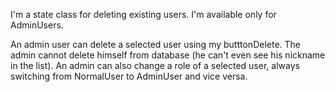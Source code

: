 I'm a state class for deleting existing users. I'm available only for AdminUsers. 

An admin user can delete a selected user using my butttonDelete. The admin cannot delete himself from database (he can't even see his nickname in the list).
An admin can also change a role of a selected user, always switching from NormalUser to AdminUser and vice versa.